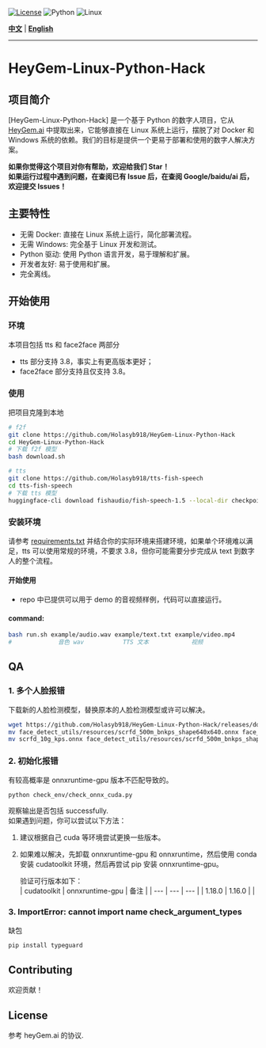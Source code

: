 
[![License](https://img.shields.io/badge/License-View%20License-blue.svg)](https://github.com/GuijiAI/HeyGem.ai/blob/main/LICENSE)
![Python](https://img.shields.io/badge/Python-3.8-blue.svg)
![Linux](https://img.shields.io/badge/OS-Linux-brightgreen.svg)

**[中文](#chinese-version)** | **[English](README_en.md)**

---

<a name="chinese-version"></a>

# HeyGem-Linux-Python-Hack

## 项目简介

[HeyGem-Linux-Python-Hack] 是一个基于 Python 的数字人项目，它从 [HeyGem.ai](https://github.com/GuijiAI/HeyGem.ai) 中提取出来，它能够直接在 Linux 系统上运行，摆脱了对 Docker 和 Windows 系统的依赖。我们的目标是提供一个更易于部署和使用的数字人解决方案。

**如果你觉得这个项目对你有帮助，欢迎给我们 Star！**  
**如果运行过程中遇到问题，在查阅已有 Issue 后，在查阅 Google/baidu/ai 后，欢迎提交 Issues！**

## 主要特性

* 无需 Docker: 直接在 Linux 系统上运行，简化部署流程。
* 无需 Windows: 完全基于 Linux 开发和测试。
* Python 驱动: 使用 Python 语言开发，易于理解和扩展。
* 开发者友好: 易于使用和扩展。
* 完全离线。  

## 开始使用

### 环境
本项目包括 tts 和 face2face 两部分
* tts 部分支持 3.8，事实上有更高版本更好；
* face2face 部分支持且仅支持 3.8。


### 使用
把项目克隆到本地
```bash
# f2f
git clone https://github.com/Holasyb918/HeyGem-Linux-Python-Hack
cd HeyGem-Linux-Python-Hack
# 下载 f2f 模型
bash download.sh

# tts
git clone https://github.com/Holasyb918/tts-fish-speech
cd tts-fish-speech
# 下载 tts 模型
huggingface-cli download fishaudio/fish-speech-1.5 --local-dir checkpoints/fish-speech-1.5/
```

### 安装环境
请参考 [requirements.txt](https://github.com/Holasyb918/tts-fish-speech/blob/main/requirements.txt) 并结合你的实际环境来搭建环境，如果单个环境难以满足，tts 可以使用常规的环境，不要求 3.8，但你可能需要分步完成从 text 到数字人的整个流程。

#### 开始使用  
* repo 中已提供可以用于 demo 的音视频样例，代码可以直接运行。  
#### command:  
```bash
bash run.sh example/audio.wav example/text.txt example/video.mp4
#             音色 wav           TTS 文本            视频
```  


## QA
### 1. 多个人脸报错  
下载新的人脸检测模型，替换原本的人脸检测模型或许可以解决。
```bash
wget https://github.com/Holasyb918/HeyGem-Linux-Python-Hack/releases/download/ckpts_and_onnx/scrfd_10g_kps.onnx
mv face_detect_utils/resources/scrfd_500m_bnkps_shape640x640.onnx face_detect_utils/resources/scrfd_500m_bnkps_shape640x640.onnx.bak
mv scrfd_10g_kps.onnx face_detect_utils/resources/scrfd_500m_bnkps_shape640x640.onnx
```
### 2. 初始化报错  

有较高概率是 onnxruntime-gpu 版本不匹配导致的。  
```bash
python check_env/check_onnx_cuda.py
```
观察输出是否包括 successfully.  
如果遇到问题，你可以尝试以下方法：
1. 建议根据自己 cuda 等环境尝试更换一些版本。  
2. 如果难以解决，先卸载 onnxruntime-gpu 和 onnxruntime，然后使用 conda 安装 cudatoolkit 环境，然后再尝试 pip 安装 onnxruntime-gpu。    

    验证可行版本如下：  
    | cudatoolkit | onnxruntime-gpu | 备注 |
    | --- | --- | --- |
    | 1.18.0 | 1.16.0 |  |

### 3. ImportError: cannot import name check_argument_types  
缺包
```bash
pip install typeguard
```

## Contributing  
欢迎贡献！

## License
参考 heyGem.ai 的协议.
